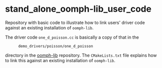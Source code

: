 # stand_alone_oomph-lib_user_code

Repository with basic code to illustrate how to link users' driver code against an existing installation of `oomph-lib`.

The driver code `one_d_poisson.cc` is basically a copy of that in the
```
      demo_drivers/poisson/one_d_poisson
```
directory in the [oomph-lib](https://oomph-lib.github.io/oomph-lib/doc/html/)
repository. The `CMakeLists.txt` file explains how to link this against an existing installation of `oomph-lib`.



